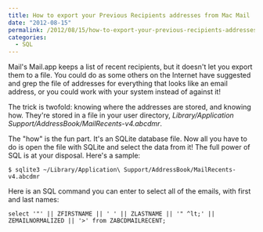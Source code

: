 ```yaml
---
title: How to export your Previous Recipients addresses from Mac Mail
date: "2012-08-15"
permalink: /2012/08/15/how-to-export-your-previous-recipients-addresses-from-mac-mail/
categories:
  - SQL
---
```

Mail's Mail.app keeps a list of recent recipients, but it doesn't let you export them to a file. You could do as some others on the Internet have suggested and grep the file of addresses for everything that looks like an email address, or you could work with your system instead of against it!

The trick is twofold: knowing where the addresses are stored, and knowing how. They're stored in a file in your user directory, *Library/Application Support/AddressBook/MailRecents-v4.abcdmr*.

The "how" is the fun part. It's an SQLite database file. Now all you have to do is open the file with SQLite and select the data from it! The full power of SQL is at your disposal. Here's a sample:

    $ sqlite3 ~/Library/Application\ Support/AddressBook/MailRecents-v4.abcdmr

Here is an SQL command you can enter to select all of the emails, with first and last names:

    select '"' || ZFIRSTNAME || ' ' || ZLASTNAME || '" ^lt;' || ZEMAILNORMALIZED || '>' from ZABCDMAILRECENT;
